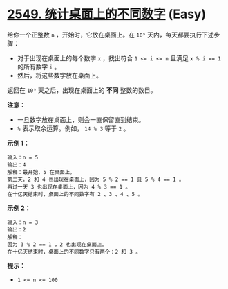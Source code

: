 # [2549. 统计桌面上的不同数字][link] (Easy)

[link]: https://leetcode.cn/problems/count-distinct-numbers-on-board/

给你一个正整数 `n` ，开始时，它放在桌面上。在 `10⁹` 天内，每天都要执行下述步骤：

- 对于出现在桌面上的每个数字 `x` ，找出符合 `1 <= i <= n` 且满足 `x % i == 1` 的所有数字 `i` 。
- 然后，将这些数字放在桌面上。

返回在 `10⁹` 天之后，出现在桌面上的 **不同** 整数的数目。

**注意：**

- 一旦数字放在桌面上，则会一直保留直到结束。
- `%` 表示取余运算。例如， `14 % 3` 等于 `2` 。

**示例 1：**

```
输入：n = 5
输出：4
解释：最开始，5 在桌面上。
第二天，2 和 4 也出现在桌面上，因为 5 % 2 == 1 且 5 % 4 == 1 。
再过一天 3 也出现在桌面上，因为 4 % 3 == 1 。
在十亿天结束时，桌面上的不同数字有 2 、3 、4 、5 。

```

**示例 2：**

```
输入：n = 3
输出：2
解释：
因为 3 % 2 == 1 ，2 也出现在桌面上。
在十亿天结束时，桌面上的不同数字只有两个：2 和 3 。

```

**提示：**

- `1 <= n <= 100`

